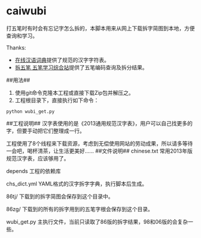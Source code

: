 # caiwubi
打五笔时有时会有忘记字怎么拆的，本脚本用来从网上下载拆字简图到本地，方便查询和学习。

Thanks:
  *  [在线汉语词典](http://xh.5156edu.com/page/z6211m4474j19255.html)提供了规范的汉字字符表。
  *  [拆五笔 五笔学习综合站](http://www.chaiwubi.com/)提供了五笔编码查询及拆分结果。

##用法##
1. 使用git命令克隆本工程或直接下载Zip包并解压之。
2. 工程根目录下，直接执行如下命令：

<code>python wubi_get.py</code>

##工程说明##
汉字表使用的是《2013通用规范汉字表》，用户可以自己找更多的字，但要手动把它们整理成一行。

工程使用了8个线程来下载资源，考虑到无偿使用网站的劳动成果，所以请多等待一会吧，喝杯清茶，让生活更美好......
##文件说明##
chinese.txt 常用2013年版规范汉字表，应该够用了。

depends 工程的依赖库

chs_dict.yml YAML格式的汉字拆字字典，执行脚本后生成。

86tj/ 下载到的拆字简图会保存到这个目录中。

86zg/ 下载到的所有的拆字用到的五笔字根会保存到这个目录。

wubi_get.py 主执行文件，当前只读取了86版的拆字结果，98和06版的会复杂一些。
